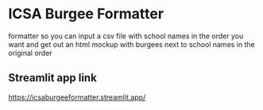# ICSA Burgee Formatter

formatter so you can input a csv file with school names in the order you want and get out an html mockup with burgees next to school names in the original order

## Streamlit app link
https://icsaburgeeformatter.streamlit.app/ 
